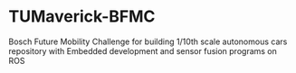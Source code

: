 # TUMaverick-BFMC
Bosch Future Mobility Challenge for building 1/10th scale autonomous cars repository with Embedded development and sensor fusion programs on ROS
